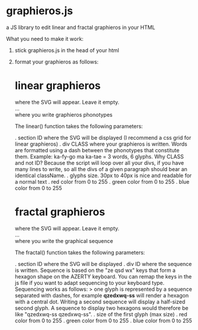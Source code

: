 # graphieros.js
a JS library to edit linear and fractal graphieros in your HTML

What you need to make it work:

1. stick graphieros.js in the head of your html
2. format your graphieros as follows:
    
    # linear graphieros
    <section id="myLinearSVG"></section> where the SVG will appear. Leave it empty.
    <div class="myGlyphs">...</div> where you write graphieros phonotypes
    <script> linear("myLinearSVG", "myGlyphs", size, R, G, B) </script>
    
    The linear() function takes the following parameters:
    
      . section ID where the SVG will be displayed (I recommend a css grid for linear graphieros)
      . div CLASS where your graphieros is written. Words are formatted using a dash between the phonotypes that constitute them. Example: ka-fy-go ma ka-tae = 3 words, 6 glyphs. Why CLASS and not ID? Because the script will loop over all your divs, if you have many lines to write, so all the divs of a given paragraph should bear an identical className.
      . glyphs size. 30px to 40px is nice and readable for a normal text
      . red color from 0 to 255
      . green color from 0 to 255
      . blue color from 0 to 255
      
      
    # fractal graphieros
    <section id="myFractalSVG"></section> where the SVG will appear. Leave it empty.
    <div id="myFractalSequence">...</div> where you write the graphical sequence
    <script> fractal("myFractalSVG", "myFractalSequence", size, R, G, B) </script>
    
    The fractal() function takes the following parameters:
    
      . section ID where the SVG will be displayed
      . div ID where the sequence is written. Sequence is based on the "ze qsd wx" keys that form a hexagon shape on the AZERTY keyboard. You can remap the keys in the js file if you want to adapt sequencing to your keyboard type. Sequencing works as follows:
              > one glyph is represented by a sequence separated with dashes, for example <b>qzedxwq-ss</b> will render a hexagon with a central dot. Writing a second sequence will display a half-sized second glyph. A sequence to display two hexagons would therefore be like "qzedxwq-ss qzedxwq-ss".
      . size of the first glyph (max size)
      . red color from 0 to 255
      . green color from 0 to 255
      . blue color from 0 to 255
      
     
